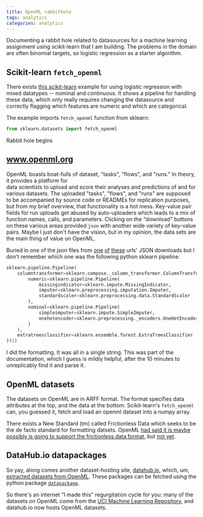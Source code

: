 ```yaml
---
title: OpenML rabbithole
tags: analytics
categories: analytics
---
```


Documenting a rabbit hole related to datasources for a machine learning assignment using scikit-learn that I am building.
The problems in the domain are often binomial targets, so logistic regression as a starter algorithm.

Scikit-learn `fetch_openml`
---------------------------

There exists [this scikit-learn](https://scikit-learn.org/stable/auto_examples/compose/plot_column_transformer_mixed_types.html#sphx-glr-auto-examples-compose-plot-column-transformer-mixed-types-py)
example for using logistic regression with mixed datatypes -- nominal and continuous. It shows a pipeline for handling these data, which only really requires changing
the datasource and correctly flagging which features are numeric and which are categorical.

The example imports `fetch_openml` function from sklearn:

```python
from sklearn.datasets import fetch_openml
```

Rabbit hole begins
  

www.openml.org
--------------

OpenML boasts boat-fulls of dataset, "tasks", "flows", and "runs." In theory, it provides a platform for  
data scientists to upload and score their analyses and predictions of and for various datasets. The uploaded "tasks", "flows", and "runs" are supposed to be accompanied by
source code or READMEs for replication purposes, but from my brief overview, that functionality is a hot mess. Key-value pair fields for run uploads get abused by
auto-uploaders which leads to a mix of function names, calls, and parameters. Clicking on the "download" buttons on these various areas provided
`json` with another wide variety of key-value pairs. Maybe I just don't have the vision, but in my opinion, the data sets are the main thing of value on OpenML.

Buried in one of the json files from [one](https://www.openml.org/r/6003251) [of](https://www.openml.org/r/9525179) [these](https://www.openml.org/f/6970) urls' JSON downloads but I don't remember which one was the following python sklearn pipeline:

```python
sklearn.pipeline.Pipeline(
    columntransformer=sklearn.compose._column_transformer.ColumnTransformer(
        numeric=sklearn.pipeline.Pipeline(
            missingindicator=sklearn.impute.MissingIndicator,
            imputer=sklearn.preprocessing.imputation.Imputer,
            standardscaler=sklearn.preprocessing.data.StandardScaler
        ),
        nominal=sklearn.pipeline.Pipeline(
            simpleimputer=sklearn.impute.SimpleImputer,
            onehotencoder=sklearn.preprocessing._encoders.OneHotEncoder
        )
    ),
    extratreesclassifier=sklearn.ensemble.forest.ExtraTreesClassifier
)(1)
```

I did the formatting. It was all in a single string. This was part of the documentation, which I guess is mildly helpful, after the 10 minutes to unreplicably find
it and parse it.

OpenML datasets
---------------

The datasets on OpenML are in ARFF format. The format specifies data attributes at the top, and the data at the bottom. Scikit-learn's `fetch_openml` can, 
you guessed it, fetch and load an openml dataset into a numpy array. 

There exists a New Standard (tm) called Frictionless Data which seeks to be the de facto standard for formatting datsets. OpenML [had said it is maybe possibly
is going to support the frictionless data format](https://frictionlessdata.io/articles/openml/), 
but [not yet](https://github.com/openml/OpenML/issues/482#issuecomment-378565567).



DataHub.io datapackages
-----------------------

So yay, along comes another dataset-hosting site, [datahub.io](https://datahub.io), which, um, [extracted datasets from OpenML](https://datahub.io/blog/new-machine-learning-datasets).
These packages can be fetched using the python package [`datapackage`](https://pypi.org/project/datapackage/).

So there's an internet "I made this" regurgitation cycle for you: many of the datasets on OpenML come from the [UCI Machine Learning Repository](https://archive.ics.uci.edu/ml/index.php), 
and datahub.io now hosts OpenML datasets.